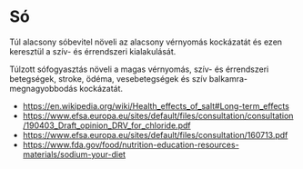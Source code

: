 # Só

Túl alacsony sóbevitel növeli az alacsony vérnyomás kockázatát és ezen keresztül a szív- és érrendszeri kialakulását.

Túlzott sófogyasztás növeli a magas vérnyomás, szív- és érrendszeri betegségek, stroke, ödéma, vesebetegségek és szív balkamra-megnagyobbodás kockázatát.

* https://en.wikipedia.org/wiki/Health_effects_of_salt#Long-term_effects
* https://www.efsa.europa.eu/sites/default/files/consultation/consultation/190403_Draft_opinion_DRV_for_chloride.pdf
* https://www.efsa.europa.eu/sites/default/files/consultation/160713.pdf
* https://www.fda.gov/food/nutrition-education-resources-materials/sodium-your-diet

